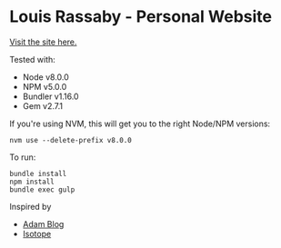 # Louis Rassaby - Personal Website

[Visit the site here.](http://rassaby.com/)

Tested with:
- Node v8.0.0
- NPM v5.0.0
- Bundler v1.16.0
- Gem v2.7.1

If you're using NVM, this will get you to the right Node/NPM versions:
```$bash
nvm use --delete-prefix v8.0.0
```

To run:
```$bash
bundle install
npm install
bundle exec gulp
```

Inspired by
- [Adam Blog](https://github.com/artemsheludko/adam-blog)
- [Isotope](https://isotope.metafizzy.co/)
